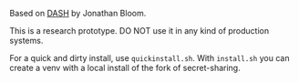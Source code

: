 Based on [DASH](https://github.com/jbloom22/DASH) by Jonathan Bloom.

This is a research prototype. DO NOT use it in any kind of production systems.

For a quick and dirty install, use `quickinstall.sh`.
With `install.sh` you can create a venv with a local install of the fork of secret-sharing.
